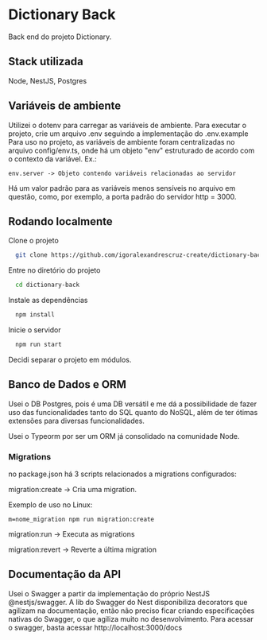# Dictionary Back
Back end do projeto Dictionary.

## Stack utilizada
Node, NestJS, Postgres

## Variáveis de ambiente
Utilizei o dotenv para carregar as variáveis de ambiente. Para executar o projeto, crie um arquivo .env seguindo a implementação do .env.example 
Para uso no projeto, as variáveis de ambiente foram centralizadas no arquivo config/env.ts, onde há um objeto "env" estruturado de acordo com o contexto da variável. 
Ex.:
```
env.server -> Objeto contendo variáveis relacionadas ao servidor
```

Há um valor padrão para as variáveis menos sensíveis no arquivo em questão, como, por exemplo, a porta padrão do servidor http = 3000.

## Rodando localmente

Clone o projeto

```bash
  git clone https://github.com/igoralexandrescruz-create/dictionary-back
```

Entre no diretório do projeto

```bash
  cd dictionary-back
```

Instale as dependências

```bash
  npm install
```

Inicie o servidor

```bash
  npm run start
```

Decidi separar o projeto em módulos.

## Banco de Dados e ORM
Usei o DB Postgres, pois é uma DB versátil e me dá a possibilidade de fazer uso das funcionalidades tanto do SQL quanto do NoSQL, além de ter ótimas extensões para diversas funcionalidades.

Usei o Typeorm por ser um ORM já consolidado na comunidade Node.

### Migrations
no package.json há 3 scripts relacionados a migrations configurados:

migration:create -> Cria uma migration.

Exemplo de uso no Linux:

```
m=nome_migration npm run migration:create
```

migration:run -> Executa as migrations

migration:revert -> Reverte a última migration

## Documentação da API
Usei o Swagger a partir da implementação do próprio NestJS @nestjs/swagger. A lib do Swagger do Nest disponibiliza decorators que agilizam na documentação, então não preciso ficar criando especificações nativas do Swagger, o que agiliza muito no desenvolvimento. Para acessar o swagger, basta acessar http://localhost:3000/docs